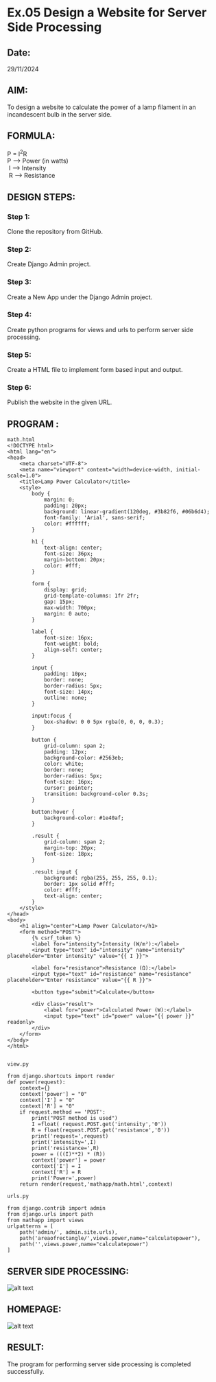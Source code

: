 # Ex.05 Design a Website for Server Side Processing
## Date:
29/11/2024
## AIM:
 To design a website to calculate the power of a lamp filament in an incandescent bulb in the server side. 


## FORMULA:
P = I<sup>2</sup>R
<br> P --> Power (in watts)
<br> I --> Intensity
<br> R --> Resistance

## DESIGN STEPS:

### Step 1:
Clone the repository from GitHub.

### Step 2:
Create Django Admin project.

### Step 3:
Create a New App under the Django Admin project.

### Step 4:
Create python programs for views and urls to perform server side processing.

### Step 5:
Create a HTML file to implement form based input and output.

### Step 6:
Publish the website in the given URL.

## PROGRAM :
```
math.html
<!DOCTYPE html>
<html lang="en">
<head>
    <meta charset="UTF-8">
    <meta name="viewport" content="width=device-width, initial-scale=1.0">
    <title>Lamp Power Calculator</title>
    <style>
        body {
            margin: 0;
            padding: 20px;
            background: linear-gradient(120deg, #3b82f6, #06b6d4);
            font-family: 'Arial', sans-serif;
            color: #ffffff;
        }

        h1 {
            text-align: center;
            font-size: 36px;
            margin-bottom: 20px;
            color: #fff;
        }

        form {
            display: grid;
            grid-template-columns: 1fr 2fr;
            gap: 15px;
            max-width: 700px;
            margin: 0 auto;
        }

        label {
            font-size: 16px;
            font-weight: bold;
            align-self: center;
        }

        input {
            padding: 10px;
            border: none;
            border-radius: 5px;
            font-size: 14px;
            outline: none;
        }

        input:focus {
            box-shadow: 0 0 5px rgba(0, 0, 0, 0.3);
        }

        button {
            grid-column: span 2;
            padding: 12px;
            background-color: #2563eb;
            color: white;
            border: none;
            border-radius: 5px;
            font-size: 16px;
            cursor: pointer;
            transition: background-color 0.3s;
        }

        button:hover {
            background-color: #1e40af;
        }

        .result {
            grid-column: span 2;
            margin-top: 20px;
            font-size: 18px;
        }

        .result input {
            background: rgba(255, 255, 255, 0.1);
            border: 1px solid #fff;
            color: #fff;
            text-align: center;
        }    
    </style>
</head>
<body>
    <h1 align="center">Lamp Power Calculator</h1>
    <form method="POST">
        {% csrf_token %}
        <label for="intensity">Intensity (W/m²):</label>
        <input type="text" id="intensity" name="intensity" placeholder="Enter intensity" value="{{ I }}">

        <label for="resistance">Resistance (Ω):</label>
        <input type="text" id="resistance" name="resistance" placeholder="Enter resistance" value="{{ R }}">

        <button type="submit">Calculate</button>

        <div class="result">
            <label for="power">Calculated Power (W):</label>
            <input type="text" id="power" value="{{ power }}" readonly>
        </div>
    </form>
</body>
</html>


view.py

from django.shortcuts import render 
def power(request): 
    context={} 
    context['power'] = "0" 
    context['I'] = "0" 
    context['R'] = "0" 
    if request.method == 'POST': 
        print("POST method is used")
        I =float( request.POST.get('intensity','0'))
        R = float(request.POST.get('resistance','0'))
        print('request=',request) 
        print('intensity=',I) 
        print('resistance=',R) 
        power = (((I)**2) * (R))
        context['power'] = power 
        context['I'] = I
        context['R'] = R 
        print('Power=',power) 
    return render(request,'mathapp/math.html',context)

urls.py

from django.contrib import admin 
from django.urls import path 
from mathapp import views 
urlpatterns = [ 
    path('admin/', admin.site.urls), 
    path('areaofrectangle/',views.power,name="calculatepower"),
    path('',views.power,name="calculatepower")
]
```


## SERVER SIDE PROCESSING:
![alt text](<Screenshot (51).png>)


## HOMEPAGE:
![alt text](<Screenshot (50).png>)

## RESULT:
The program for performing server side processing is completed successfully.

